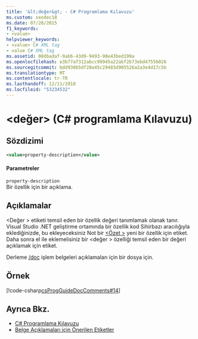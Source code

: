 ```yaml
---
title: '&lt;değer&gt; - C# Programlama Kılavuzu'
ms.custom: seodec18
ms.date: 07/20/2015
f1_keywords:
- <value>
helpviewer_keywords:
- <value> C# XML tag
- value C# XML tag
ms.assetid: 08dbadaf-9ab6-43d9-9493-98e43bed199a
ms.openlocfilehash: e3b77af312abcc99945a22abf2b73ebd47556026
ms.sourcegitcommit: bdd930b5df20a45c29483d905526a2a3e4d17c5b
ms.translationtype: MT
ms.contentlocale: tr-TR
ms.lasthandoff: 12/11/2018
ms.locfileid: "53234532"
---
```

# <a name="ltvaluegt-c-programming-guide"></a>&lt;değer&gt; (C# programlama Kılavuzu)
## <a name="syntax"></a>Sözdizimi  
  
```xml  
<value>property-description</value>  
```  
  
#### <a name="parameters"></a>Parametreler  
 `property-description`  
 Bir özellik için bir açıklama.  
  
## <a name="remarks"></a>Açıklamalar  
 \<Değer > etiketi temsil eden bir özellik değeri tanımlamak olanak tanır. Visual Studio .NET geliştirme ortamında bir özellik kod Sihirbazı aracılığıyla eklediğinizde, bu ekleyeceksiniz Not bir [ \<Özet >](../../../csharp/programming-guide/xmldoc/summary.md) yeni bir özellik için etiket. Daha sonra el ile eklemelisiniz bir \<değer > özelliği temsil eden bir değeri açıklamak için etiket.  
  
 Derleme [/doc](../../../csharp/language-reference/compiler-options/doc-compiler-option.md) işlem belgeleri açıklamaları için bir dosya için.  
  
## <a name="example"></a>Örnek  
 [!code-csharp[csProgGuideDocComments#14](../../../csharp/programming-guide/xmldoc/codesnippet/CSharp/value_1.cs)]  
  
## <a name="see-also"></a>Ayrıca Bkz.

- [C# Programlama Kılavuzu](../../../csharp/programming-guide/index.md)  
- [Belge Açıklamaları için Önerilen Etiketler](../../../csharp/programming-guide/xmldoc/recommended-tags-for-documentation-comments.md)
